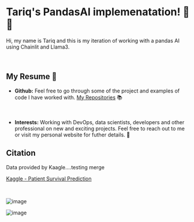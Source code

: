 # Tariq's PandasAI implemenatation! 🚀🤖

Hi, my name is Tariq and this is my iteration of working with a pandas AI using Chainlit and Llama3.

<br/>

## My Resume 🔗

- **Github:** Feel free to go through some of the project and examples of code I have worked with. [My Repositories](https://github.com/subzero11) 📚

<br/>

- **Interests:** Working with DevOps, data scientists, developers and other professional on new and exciting projects.  Feel free to reach out to me or visit my personal website for futher details.  💬


## Citation

Data provided by Kaagle....testing merge

[Kaggle - Patient Survival Prediction](https://www.kaggle.com/datasets/mitishaagarwal/patient)

<br/>

![image](https://github.com/subzero11/Pandas_AI/assets/16353348/c14dfee9-30d4-494a-8a26-74425ef19e70)

![image](https://github.com/subzero11/Pandas_AI/assets/16353348/ab5b0bbd-9fd0-4359-9811-2494ff202afd)


